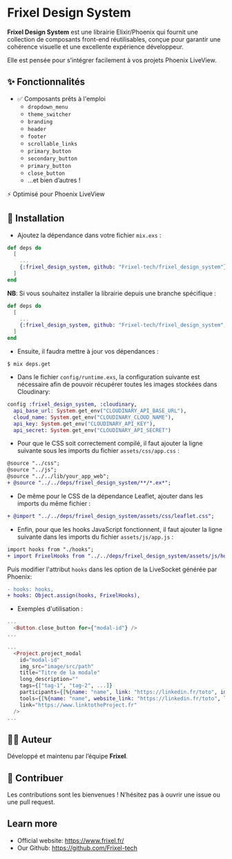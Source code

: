 # Frixel Design System

**Frixel Design System** est une librairie Elixir/Phoenix qui fournit une collection de composants front-end réutilisables, conçue pour garantir une cohérence visuelle et une excellente expérience développeur.

Elle est pensée pour s’intégrer facilement à vos projets Phoenix LiveView.

## ✨ Fonctionnalités

- ✅ Composants prêts à l'emploi
  - `dropdown_menu`
  - `theme_switcher`
  - `branding`
  - `header`
  - `footer`
  - `scrollable_links`
  - `primary_button`
  - `secondary_button`
  - `primary_button`
  - `close_button`
  - ...et bien d’autres !

⚡️ Optimisé pour Phoenix LiveView

## 🚀 Installation

- Ajoutez la dépendance dans votre fichier `mix.exs` :

```elixir
def deps do
  [
    ...
    {:frixel_design_system, github: "Frixel-tech/frixel_design_system"}
  ]
end
```

**NB**: Si vous souhaitez installer la librairie depuis une branche spécifique :

```elixir
def deps do
  [
    ...
    {:frixel_design_system, github: "Frixel-tech/frixel_design_system", branch: "nom_de_la_branche"}
  ]
end
```

- Ensuite, il faudra mettre à jour vos dépendances :
```shell
$ mix deps.get
```

- Dans le fichier `config/runtime.exs`, la configuration suivante est nécessaire afin de pouvoir récupérer toutes les images stockées dans Cloudinary:
```elixir
config :frixel_design_system, :cloudinary,
  api_base_url: System.get_env("CLOUDINARY_API_BASE_URL"),
  cloud_name: System.get_env("CLOUDINARY_CLOUD_NAME"),
  api_key: System.get_env("CLOUDINARY_API_KEY"),
  api_secret: System.get_env("CLOUDINARY_API_SECRET")
```

- Pour que le CSS soit correctement compilé, il faut ajouter la ligne suivante sous les imports du fichier `assets/css/app.css` :
```diff
@source "../css";
@source "../js";
@source "../../lib/your_app_web";
+ @source "../../deps/frixel_design_system/**/*.ex*";
```

- De même pour le CSS de la dépendance Leaflet, ajouter dans les imports du même fichier :
```diff
+ @import "../../deps/frixel_design_system/assets/css/leaflet.css";
```

- Enfin, pour que les hooks JavaScript fonctionnent, il faut ajouter la ligne suivante dans les imports du fichier `assets/js/app.js` :
```diff
import hooks from "./hooks";
+ import FrixelHooks from "../../deps/frixel_design_system/assets/js/hooks";
```
Puis modifier l'attribut `hooks` dans les option de la LiveSocket générée par Phoenix:
```diff
- hooks: hooks,
+ hooks: Object.assign(hooks, FrixelHooks),
```

- Exemples d'utilisation :

```elixir
...
  <Button.close_button for={"modal-id"} />
...
```

```elixir
...
  <Project.project_modal
    id="modal-id"
    img_src="image/src/path"
    title="Titre de la modale"
    long_description=""
    tags={["tag-1", "tag-2", ...]}
    participants={[%{name: "name", link: "https://linkedin.fr/toto", img: "url_of_image"}, ...]}
    tools={[%{name: "name", website_link: "https://linkedin.fr/toto", logo_url: "url_of_image"}, ...]}
    link="https://www.linktotheProject.fr"
  />
...
```

## 🧑‍💻 Auteur

Développé et maintenu par l’équipe **Frixel**.


## 🤝 Contribuer

Les contributions sont les bienvenues ! N’hésitez pas à ouvrir une issue ou une pull request.

## Learn more

* Official website: https://www.frixel.fr/
* Our Github: https://github.com/Frixel-tech
